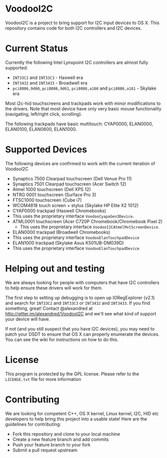 # VoodooI2C

VoodooI2C is a project to bring support for I2C input devices to OS X. This repository contains code for both I2C controllers and I2C devices.

# Current Status

Currently the following Intel Lynxpoint I2C controllers are almost fully supported:
* `INT33C2` and `INT33C3` - Haswell era
* `INT3432` and `INT3433` - Broadwell era
* `pci8086,9d60`, `pci8086,9d61`, `pci8086,a160` and `pci8086,a161` - Skylake era

Most i2c-hid touchscreens and trackpads work with minor modifications to the drivers. Note that most device have only very basic mouse functionality (navigating, left/right click, scrolling).

The following trackpads have basic multitouch: CYAP0000, ELAN0000, ELAN0100, ELAN0600, ELAN1000.

# Supported Devices
The following devices are confirmed to work with the current iteration of VoodooI2C

* Synaptics 7500 Clearpad touchscreen (Dell Venue Pro 11)
* Synaptics 7501 Clearpad touchscreen (Acer Switch 12)
* Atmel 1000 touchscreen (Dell XPS 12)
* NTRG 0001 touchscreen (Surface Pro 3)
* FTSC1000 touchscreen (Cube i7)
* WCOM4818 touch screen + stylus (Skylake HP Elite X2 1012)
* CYAP0000 trackpad (Haswell Chromebooks)
 * This uses the proprietary interface `VoodooCyapaGen3Device`.
* ATML0001 touchscreen (Acer C720P Chromebook/Chromebook Pixel 2)
  * This uses the proprietary interface `VoodooI2CAtmelMxtScreenDevice`.
* ELAN0000 trackpad (Broadwell Chromebooks)
 * This uses the proprietary interface `VoodooElanTouchpadDevice`
* ELAN1000 trackpad (Skylake Asus K501UB-DM039D)
 * This uses the proprietary interface `VoodooElanTouchpadDevice`

# Helping out and testing

We are always looking for people with computers that have I2C controllers to help ensure these drivers will work for them.

The first step to setting up debugging is to open up IORegExplorer (v2.1) and search for `INT33C2` and `INT33C3` or `INT3432` and `INT3433`. If you find something, great! Contact @alexandred at http://gitter.im/alexandred/VoodooI2C and we'll see what kind of support your device will have.

If not (and you still suspect that you have I2C devices), you may need to patch your DSDT to ensure that OS X can properly enumerate the devices. You can see the wiki for instructions on how to do this.

# License

This program is protected by the GPL license. Please refer to the `LICENSE.txt` file for more information

# Contributing

We are looking for competent C++, OS X kernel, Linux kernel, I2C, HID etc developers to help bring this project into a usable state! Here are the guidelines for contributing:

* Fork this repository and clone to your local machine
* Create a new feature branch and add commits
* Push your feature branch to your fork
* Submit a pull request upstream
